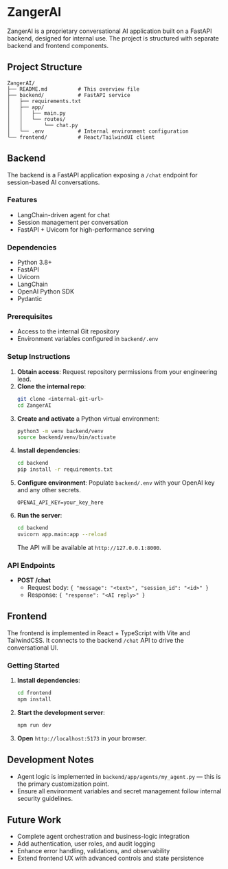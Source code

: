 # ZangerAI

ZangerAI is a proprietary conversational AI application built on a FastAPI backend, designed for internal use. The project is structured with separate backend and frontend components.

## Project Structure

```
ZangerAI/
├── README.md          # This overview file
├── backend/           # FastAPI service
│   ├── requirements.txt
│   ├── app/
│   │   ├── main.py
│   │   └── routes/
│   │       └── chat.py
│   └── .env           # Internal environment configuration
└── frontend/          # React/TailwindUI client
```

## Backend

The backend is a FastAPI application exposing a `/chat` endpoint for session-based AI conversations.

### Features

- LangChain-driven agent for chat
- Session management per conversation
- FastAPI + Uvicorn for high-performance serving

### Dependencies

- Python 3.8+
- FastAPI
- Uvicorn
- LangChain
- OpenAI Python SDK
- Pydantic

### Prerequisites

- Access to the internal Git repository
- Environment variables configured in `backend/.env`

### Setup Instructions

1. **Obtain access**: Request repository permissions from your engineering lead.
2. **Clone the internal repo**:
   ```bash
   git clone <internal-git-url>
   cd ZangerAI
   ```
3. **Create and activate** a Python virtual environment:
   ```bash
   python3 -m venv backend/venv
   source backend/venv/bin/activate
   ```
4. **Install dependencies**:
   ```bash
   cd backend
   pip install -r requirements.txt
   ```
5. **Configure environment**: Populate `backend/.env` with your OpenAI key and any other secrets.
   ```env
   OPENAI_API_KEY=your_key_here
   ```
6. **Run the server**:
   ```bash
   cd backend
   uvicorn app.main:app --reload
   ```
   The API will be available at `http://127.0.0.1:8000`.

### API Endpoints

- **POST /chat**
  - Request body: `{ "message": "<text>", "session_id": "<id>" }`
  - Response: `{ "response": "<AI reply>" }`

## Frontend

The frontend is implemented in React + TypeScript with Vite and TailwindCSS. It connects to the backend `/chat` API to drive the conversational UI.

### Getting Started

1. **Install dependencies**:
   ```bash
   cd frontend
   npm install
   ```
2. **Start the development server**:
   ```bash
   npm run dev
   ```
3. **Open** `http://localhost:5173` in your browser.

## Development Notes

- Agent logic is implemented in `backend/app/agents/my_agent.py` — this is the primary customization point.
- Ensure all environment variables and secret management follow internal security guidelines.

## Future Work

- Complete agent orchestration and business-logic integration
- Add authentication, user roles, and audit logging
- Enhance error handling, validations, and observability
- Extend frontend UX with advanced controls and state persistence

